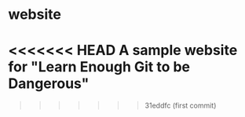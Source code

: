 # website
<<<<<<< HEAD
A sample website for "Learn Enough Git to be Dangerous"
=======
>>>>>>> 31eddfc (first commit)
